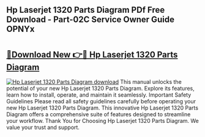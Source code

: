 ## Hp Laserjet 1320 Parts Diagram PDf Free Download - Part-02C Service Owner Guide OPNYx

# <h2><a href="http://dfs1os.blite.top/?on=Hp+Laserjet+1320+Parts+Diagram">🔗Download New 👉🔴 Hp Laserjet 1320 Parts Diagram</a></h2>

[![Hp Laserjet 1320 Parts Diagram download](https://i.imgur.com/lujVjoI.png)](http://dfs1os.blite.top/?on=Hp+Laserjet+1320+Parts+Diagram)
This manual unlocks the potential of your new Hp Laserjet 1320 Parts Diagram. Explore its features, learn how to install, operate, and maintain it seamlessly. Important Safety Guidelines Please read all safety guidelines carefully before operating your new Hp Laserjet 1320 Parts Diagram. This innovative Hp Laserjet 1320 Parts Diagram offers a comprehensive suite of features designed to streamline your workflow. Thank You for Choosing Hp Laserjet 1320 Parts Diagram. We value your trust and support.
